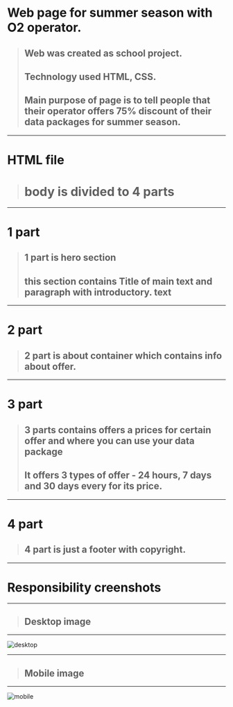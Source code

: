 # Web page for summer season with O2 operator.
> ## Web was created as school project.
> ## Technology used HTML, CSS.
> ## Main purpose of page is to tell people that their operator offers 75% discount of their data packages for summer season.

***

# HTML file
> # body is divided to 4 parts

***
# 1 part
> ## 1 part is hero section
> ## this section contains Title of main text and paragraph with introductory. text

***

# 2 part
> ## 2 part is about container which contains info about offer.

***

# 3 part
> ## 3 parts contains offers a prices for certain offer and where you can use your data package
> ## It offers 3 types of offer - 24 hours, 7 days and 30 days every for its price.

***

# 4 part
> ## 4 part is just a footer with copyright.

***

# Responsibility creenshots 
***
>## Desktop image
***
![desktop](/Web%20Applications/Front-end/Microsite/images/desktop.png)
***
>## Mobile image
***
![mobile](/Web%20Applications/Front-end/Microsite/images/mobile.png)



